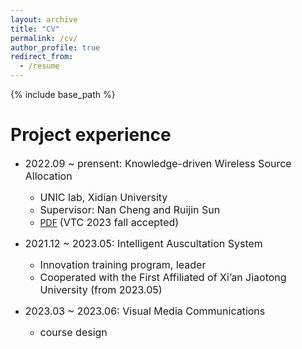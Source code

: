 ```yaml
---
layout: archive
title: "CV"
permalink: /cv/
author_profile: true
redirect_from:
  - /resume
---
```


{% include base_path %}

Project experience
======
* <font size=3>2022.09 ~ prensent: Knowledge-driven Wireless Source Allocation</font>
  * <font size=3>UNIC lab, Xidian University</font>
  * <font size=3>Supervisor: Nan Cheng and Ruijin Sun</font>
  * [PDF](https://arxiv.org/abs/2308.02603) <font size=3>(VTC 2023 fall accepted) </font>

* <font size=3>2021.12 ~ 2023.05: Intelligent Auscultation System</font>
  * <font size=3>Innovation training program, leader</font>
  * <font size=3>Cooperated with the First Affiliated of Xi’an Jiaotong University (from 2023.05)</font>

  
* <font size=3>2023.03 ~ 2023.06: Visual Media Communications</font>
   * <font size=3>course design</font>




